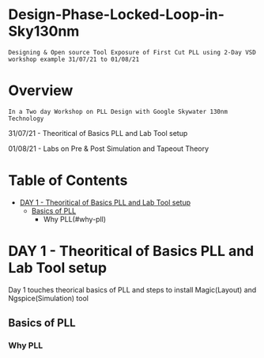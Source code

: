 # Design-Phase-Locked-Loop-in-Sky130nm
    Designing & Open source Tool Exposure of First Cut PLL using 2-Day VSD workshop example 31/07/21 to 01/08/21


# Overview
    In a Two day Workshop on PLL Design with Google Skywater 130nm Technology 
    
   31/07/21 - Theoritical of Basics PLL and Lab Tool setup 
   
   01/08/21 - Labs on Pre & Post Simulation and Tapeout Theory

# Table of Contents

- [DAY 1 - Theoritical of Basics PLL and Lab Tool setup](#day-1---theoritical-of-basics-pll-and-lab-tool-setup)
  * [Basics of PLL](#basics-of-pll)
    - Why PLL(#why-pll)
    
  
# DAY 1 - Theoritical of Basics PLL and Lab Tool setup

  Day 1 touches theorical basics of PLL and steps to install Magic(Layout) and Ngspice(Simulation) tool
  
## Basics of PLL


### Why PLL

